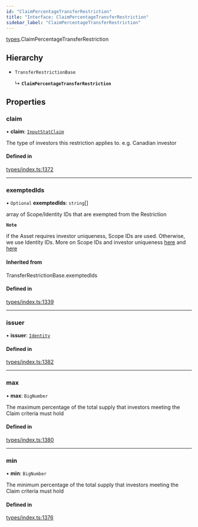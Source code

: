 ```yaml
---
id: "ClaimPercentageTransferRestriction"
title: "Interface: ClaimPercentageTransferRestriction"
sidebar_label: "ClaimPercentageTransferRestriction"
---
```


[types](../../../modules/Types/Types.md).ClaimPercentageTransferRestriction

## Hierarchy

- `TransferRestrictionBase`

  ↳ **`ClaimPercentageTransferRestriction`**

## Properties

### claim

• **claim**: [`InputStatClaim`](../../../modules/Types/Types.md#inputstatclaim)

The type of investors this restriction applies to. e.g. Canadian investor

#### Defined in

[types/index.ts:1372](https://github.com/PolymeshAssociation/polymesh-sdk/blob/372a67e5d/src/types/index.ts#L1372)

___

### exemptedIds

• `Optional` **exemptedIds**: `string`[]

array of Scope/Identity IDs that are exempted from the Restriction

**`Note`**

 if the Asset requires investor uniqueness, Scope IDs are used. Otherwise, we use Identity IDs. More on Scope IDs and investor uniqueness
  [here](https://developers.polymesh.network/introduction/identity#polymesh-unique-identity-system-puis) and
  [here](https://developers.polymesh.network/polymesh-docs/primitives/confidential-identity)

#### Inherited from

TransferRestrictionBase.exemptedIds

#### Defined in

[types/index.ts:1339](https://github.com/PolymeshAssociation/polymesh-sdk/blob/372a67e5d/src/types/index.ts#L1339)

___

### issuer

• **issuer**: [`Identity`](../../../classes/API/Entities/Identity/Identity.md)

#### Defined in

[types/index.ts:1382](https://github.com/PolymeshAssociation/polymesh-sdk/blob/372a67e5d/src/types/index.ts#L1382)

___

### max

• **max**: `BigNumber`

The maximum percentage of the total supply that investors meeting the Claim criteria must hold

#### Defined in

[types/index.ts:1380](https://github.com/PolymeshAssociation/polymesh-sdk/blob/372a67e5d/src/types/index.ts#L1380)

___

### min

• **min**: `BigNumber`

The minimum percentage of the total supply that investors meeting the Claim criteria must hold

#### Defined in

[types/index.ts:1376](https://github.com/PolymeshAssociation/polymesh-sdk/blob/372a67e5d/src/types/index.ts#L1376)
